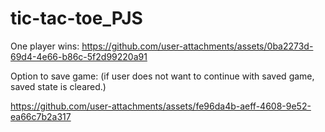 # tic-tac-toe_PJS
One player wins: 
https://github.com/user-attachments/assets/0ba2273d-69d4-4e66-b86c-5f2d99220a91

Option to save game: 
(if user does not want to continue with saved game, saved state is cleared.)

https://github.com/user-attachments/assets/fe96da4b-aeff-4608-9e52-ea66c7b2a317

